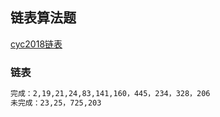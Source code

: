 ## 链表算法题
[cyc2018链表](https://cyc2018.github.io/CS-Notes/#/notes/Leetcode%20%E9%A2%98%E8%A7%A3%20-%20%E9%93%BE%E8%A1%A8)

### 链表
```markdown
完成：2,19,21,24,83,141,160，445，234，328，206
未完成：23,25，725,203
```

